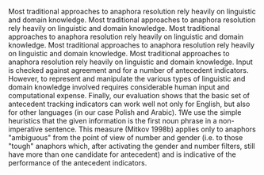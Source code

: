 Most traditional approaches to anaphora resolution rely heavily on linguistic and domain knowledge.
Most traditional approaches to anaphora resolution rely heavily on linguistic and domain knowledge.
Most traditional approaches to anaphora resolution rely heavily on linguistic and domain knowledge.
Most traditional approaches to anaphora resolution rely heavily on linguistic and domain knowledge.
Most traditional approaches to anaphora resolution rely heavily on linguistic and domain knowledge.
Input is checked against agreement and for a number of antecedent indicators.
However, to represent and manipulate the various types of linguistic and domain knowledge involved requires considerable human input and computational expense.
Finally, our evaluation shows that the basic set of antecedent tracking indicators can work well not only for English, but also for other languages (in our case Polish and Arabic).
1We use the simple heuristics that the given information is the first noun phrase in a non-imperative sentence.
This measure (Mitkov 1998b) applies only to anaphors "ambiguous" from the point of view of number and gender (i.e. to those "tough" anaphors which, after activating the gender and number filters, still have more than one candidate for antecedent) and is indicative of the performance of the antecedent indicators.

